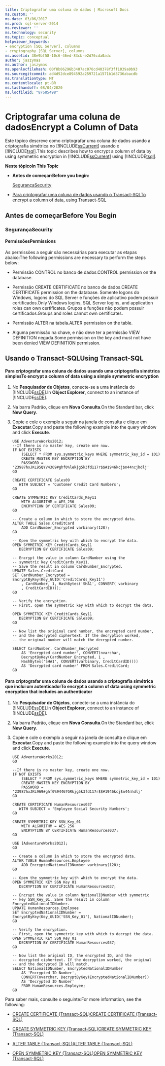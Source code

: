 ```yaml
---
title: Criptografar uma coluna de dados | Microsoft Docs
ms.custom: ''
ms.date: 03/06/2017
ms.prod: sql-server-2014
ms.reviewer: ''
ms.technology: security
ms.topic: conceptual
helpviewer_keywords:
- encryption [SQL Server], columns
- cryptography [SQL Server], columns
ms.assetid: 38e9bf58-10c6-46ed-83cb-e2d76cda0adc
author: jaszymas
ms.author: jaszymas
ms.openlocfilehash: 00f8b06296b3407ac070cd40378f3ff1039a0b93
ms.sourcegitcommit: ad4d92dce894592a259721a1571b1d8736abacdb
ms.translationtype: MT
ms.contentlocale: pt-BR
ms.lasthandoff: 08/04/2020
ms.locfileid: "87685498"
---
```

# <a name="encrypt-a-column-of-data"></a><span data-ttu-id="8f361-102">Criptografar uma coluna de dados</span><span class="sxs-lookup"><span data-stu-id="8f361-102">Encrypt a Column of Data</span></span>
  <span data-ttu-id="8f361-103">Este tópico descreve como criptografar uma coluna de dados usando a criptografia simétrica no [!INCLUDE[ssCurrent](../../../includes/sscurrent-md.md)] usando o [!INCLUDE[tsql](../../../includes/tsql-md.md)].</span><span class="sxs-lookup"><span data-stu-id="8f361-103">This topic describes how to encrypt a column of data by using symmetric encryption in [!INCLUDE[ssCurrent](../../../includes/sscurrent-md.md)] using [!INCLUDE[tsql](../../../includes/tsql-md.md)].</span></span>  
  
 <span data-ttu-id="8f361-104">**Neste tópico**</span><span class="sxs-lookup"><span data-stu-id="8f361-104">**In This Topic**</span></span>  
  
-   <span data-ttu-id="8f361-105">**Antes de começar:**</span><span class="sxs-lookup"><span data-stu-id="8f361-105">**Before you begin:**</span></span>  
  
     [<span data-ttu-id="8f361-106">Segurança</span><span class="sxs-lookup"><span data-stu-id="8f361-106">Security</span></span>](#Security)  
  
-   [<span data-ttu-id="8f361-107">Para criptografar uma coluna de dados usando o Transact-SQL</span><span class="sxs-lookup"><span data-stu-id="8f361-107">To encrypt a column of data, using Transact-SQL</span></span>](#TsqlProcedure)  
  
##  <a name="before-you-begin"></a><a name="BeforeYouBegin"></a> <span data-ttu-id="8f361-108">Antes de começar</span><span class="sxs-lookup"><span data-stu-id="8f361-108">Before You Begin</span></span>  
  
###  <a name="security"></a><a name="Security"></a> <span data-ttu-id="8f361-109">Segurança</span><span class="sxs-lookup"><span data-stu-id="8f361-109">Security</span></span>  
  
####  <a name="permissions"></a><a name="Permissions"></a> <span data-ttu-id="8f361-110">Permissões</span><span class="sxs-lookup"><span data-stu-id="8f361-110">Permissions</span></span>  
 <span data-ttu-id="8f361-111">As permissões a seguir são necessárias para executar as etapas abaixo:</span><span class="sxs-lookup"><span data-stu-id="8f361-111">The following permissions are necessary to perform the steps below:</span></span>  
  
-   <span data-ttu-id="8f361-112">Permissão CONTROL no banco de dados.</span><span class="sxs-lookup"><span data-stu-id="8f361-112">CONTROL permission on the database.</span></span>  
  
-   <span data-ttu-id="8f361-113">Permissão CREATE CERTIFICATE no banco de dados.</span><span class="sxs-lookup"><span data-stu-id="8f361-113">CREATE CERTIFICATE permission on the database.</span></span> <span data-ttu-id="8f361-114">Somente logons do Windows, logons do SQL Server e funções de aplicativo podem possuir certificados.</span><span class="sxs-lookup"><span data-stu-id="8f361-114">Only Windows logins, SQL Server logins, and application roles can own certificates.</span></span> <span data-ttu-id="8f361-115">Grupos e funções não podem possuir certificados.</span><span class="sxs-lookup"><span data-stu-id="8f361-115">Groups and roles cannot own certificates.</span></span>  
  
-   <span data-ttu-id="8f361-116">Permissão ALTER na tabela.</span><span class="sxs-lookup"><span data-stu-id="8f361-116">ALTER permission on the table.</span></span>  
  
-   <span data-ttu-id="8f361-117">Alguma permissão na chave, e não deve ter a permissão VIEW DEFINITION negada.</span><span class="sxs-lookup"><span data-stu-id="8f361-117">Some permission on the key and must not have been denied VIEW DEFINITION permission.</span></span>  
  
##  <a name="using-transact-sql"></a><a name="TsqlProcedure"></a> <span data-ttu-id="8f361-118">Usando o Transact-SQL</span><span class="sxs-lookup"><span data-stu-id="8f361-118">Using Transact-SQL</span></span>  
  
#### <a name="to-encrypt-a-column-of-data-using-a-simple-symmetric-encryption"></a><span data-ttu-id="8f361-119">Para criptografar uma coluna de dados usando uma criptografia simétrica simples</span><span class="sxs-lookup"><span data-stu-id="8f361-119">To encrypt a column of data using a simple symmetric encryption</span></span>  
  
1.  <span data-ttu-id="8f361-120">No **Pesquisador de Objetos**, conecte-se a uma instância do [!INCLUDE[ssDE](../../../includes/ssde-md.md)].</span><span class="sxs-lookup"><span data-stu-id="8f361-120">In **Object Explorer**, connect to an instance of [!INCLUDE[ssDE](../../../includes/ssde-md.md)].</span></span>  
  
2.  <span data-ttu-id="8f361-121">Na barra Padrão, clique em **Nova Consulta**.</span><span class="sxs-lookup"><span data-stu-id="8f361-121">On the Standard bar, click **New Query**.</span></span>  
  
3.  <span data-ttu-id="8f361-122">Copie e cole o exemplo a seguir na janela de consulta e clique em **Executar**.</span><span class="sxs-lookup"><span data-stu-id="8f361-122">Copy and paste the following example into the query window and click **Execute**.</span></span>  
  
    ```  
    USE AdventureWorks2012;  
    --If there is no master key, create one now.   
    IF NOT EXISTS   
        (SELECT * FROM sys.symmetric_keys WHERE symmetric_key_id = 101)  
        CREATE MASTER KEY ENCRYPTION BY   
        PASSWORD = '23987hxJKL95QYV4369#ghf0%lekjg5k3fd117r$$#1946kcj$n44ncjhdlj'  
    GO  
  
    CREATE CERTIFICATE Sales09  
       WITH SUBJECT = 'Customer Credit Card Numbers';  
    GO  
  
    CREATE SYMMETRIC KEY CreditCards_Key11  
        WITH ALGORITHM = AES_256  
        ENCRYPTION BY CERTIFICATE Sales09;  
    GO  
  
    -- Create a column in which to store the encrypted data.  
    ALTER TABLE Sales.CreditCard   
        ADD CardNumber_Encrypted varbinary(128);   
    GO  
  
    -- Open the symmetric key with which to encrypt the data.  
    OPEN SYMMETRIC KEY CreditCards_Key11  
       DECRYPTION BY CERTIFICATE Sales09;  
  
    -- Encrypt the value in column CardNumber using the  
    -- symmetric key CreditCards_Key11.  
    -- Save the result in column CardNumber_Encrypted.    
    UPDATE Sales.CreditCard  
    SET CardNumber_Encrypted = EncryptByKey(Key_GUID('CreditCards_Key11')  
        , CardNumber, 1, HashBytes('SHA1', CONVERT( varbinary  
        , CreditCardID)));  
    GO  
  
    -- Verify the encryption.  
    -- First, open the symmetric key with which to decrypt the data.  
  
    OPEN SYMMETRIC KEY CreditCards_Key11  
       DECRYPTION BY CERTIFICATE Sales09;  
    GO  
  
    -- Now list the original card number, the encrypted card number,  
    -- and the decrypted ciphertext. If the decryption worked,  
    -- the original number will match the decrypted number.  
  
    SELECT CardNumber, CardNumber_Encrypted   
        AS 'Encrypted card number', CONVERT(nvarchar,  
        DecryptByKey(CardNumber_Encrypted, 1 ,   
        HashBytes('SHA1', CONVERT(varbinary, CreditCardID))))  
        AS 'Decrypted card number' FROM Sales.CreditCard;  
    GO  
    ```  
  
#### <a name="to-encrypt-a-column-of-data-using-symmetric-encryption-that-includes-an-authenticator"></a><span data-ttu-id="8f361-123">Para criptografar uma coluna de dados usando a criptografia simétrica que inclui um autenticador</span><span class="sxs-lookup"><span data-stu-id="8f361-123">To encrypt a column of data using symmetric encryption that includes an authenticator</span></span>  
  
1.  <span data-ttu-id="8f361-124">No **Pesquisador de Objetos**, conecte-se a uma instância do [!INCLUDE[ssDE](../../../includes/ssde-md.md)].</span><span class="sxs-lookup"><span data-stu-id="8f361-124">In **Object Explorer**, connect to an instance of [!INCLUDE[ssDE](../../../includes/ssde-md.md)].</span></span>  
  
2.  <span data-ttu-id="8f361-125">Na barra Padrão, clique em **Nova Consulta**.</span><span class="sxs-lookup"><span data-stu-id="8f361-125">On the Standard bar, click **New Query**.</span></span>  
  
3.  <span data-ttu-id="8f361-126">Copie e cole o exemplo a seguir na janela de consulta e clique em **Executar**.</span><span class="sxs-lookup"><span data-stu-id="8f361-126">Copy and paste the following example into the query window and click **Execute**.</span></span>  
  
    ```  
    USE AdventureWorks2012;  
    GO  
  
    --If there is no master key, create one now.   
    IF NOT EXISTS   
        (SELECT * FROM sys.symmetric_keys WHERE symmetric_key_id = 101)  
        CREATE MASTER KEY ENCRYPTION BY   
        PASSWORD = '23987hxJKL969#ghf0%94467GRkjg5k3fd117r$$#1946kcj$n44nhdlj'  
    GO  
  
    CREATE CERTIFICATE HumanResources037  
       WITH SUBJECT = 'Employee Social Security Numbers';  
    GO  
  
    CREATE SYMMETRIC KEY SSN_Key_01  
        WITH ALGORITHM = AES_256  
        ENCRYPTION BY CERTIFICATE HumanResources037;  
    GO  
  
    USE [AdventureWorks2012];  
    GO  
  
    -- Create a column in which to store the encrypted data.  
    ALTER TABLE HumanResources.Employee  
        ADD EncryptedNationalIDNumber varbinary(128);   
    GO  
  
    -- Open the symmetric key with which to encrypt the data.  
    OPEN SYMMETRIC KEY SSN_Key_01  
       DECRYPTION BY CERTIFICATE HumanResources037;  
  
    -- Encrypt the value in column NationalIDNumber with symmetric   
    -- key SSN_Key_01. Save the result in column EncryptedNationalIDNumber.  
    UPDATE HumanResources.Employee  
    SET EncryptedNationalIDNumber = EncryptByKey(Key_GUID('SSN_Key_01'), NationalIDNumber);  
    GO  
  
    -- Verify the encryption.  
    -- First, open the symmetric key with which to decrypt the data.  
    OPEN SYMMETRIC KEY SSN_Key_01  
       DECRYPTION BY CERTIFICATE HumanResources037;  
    GO  
  
    -- Now list the original ID, the encrypted ID, and the   
    -- decrypted ciphertext. If the decryption worked, the original  
    -- and the decrypted ID will match.  
    SELECT NationalIDNumber, EncryptedNationalIDNumber   
        AS 'Encrypted ID Number',  
        CONVERT(nvarchar, DecryptByKey(EncryptedNationalIDNumber))   
        AS 'Decrypted ID Number'  
        FROM HumanResources.Employee;  
    GO  
    ```  
  
 <span data-ttu-id="8f361-127">Para saber mais, consulte o seguinte:</span><span class="sxs-lookup"><span data-stu-id="8f361-127">For more information, see the following:</span></span>  
  
-   [<span data-ttu-id="8f361-128">CREATE CERTIFICATE &#40;Transact-SQL&#41;</span><span class="sxs-lookup"><span data-stu-id="8f361-128">CREATE CERTIFICATE &#40;Transact-SQL&#41;</span></span>](/sql/t-sql/statements/create-certificate-transact-sql)  
  
-   [<span data-ttu-id="8f361-129">CREATE SYMMETRIC KEY &#40;Transact-SQL&#41;</span><span class="sxs-lookup"><span data-stu-id="8f361-129">CREATE SYMMETRIC KEY &#40;Transact-SQL&#41;</span></span>](/sql/t-sql/statements/create-symmetric-key-transact-sql)  
  
-   [<span data-ttu-id="8f361-130">ALTER TABLE &#40;Transact-SQL&#41;</span><span class="sxs-lookup"><span data-stu-id="8f361-130">ALTER TABLE &#40;Transact-SQL&#41;</span></span>](/sql/t-sql/statements/alter-table-transact-sql)  
  
-   [<span data-ttu-id="8f361-131">OPEN SYMMETRIC KEY &#40;Transact-SQL&#41;</span><span class="sxs-lookup"><span data-stu-id="8f361-131">OPEN SYMMETRIC KEY &#40;Transact-SQL&#41;</span></span>](/sql/t-sql/statements/open-symmetric-key-transact-sql)  
  
  
